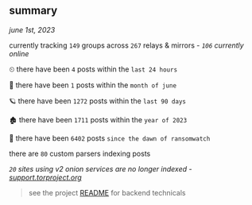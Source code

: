 
## summary
_june 1st, 2023_

currently tracking `149` groups across `267` relays & mirrors - _`106` currently online_

⏲ there have been `4` posts within the `last 24 hours`

🦈 there have been `1` posts within the `month of june`

🪐 there have been `1272` posts within the `last 90 days`

🏚 there have been `1711` posts within the `year of 2023`

🦕 there have been `6402` posts `since the dawn of ransomwatch`

there are `80` custom parsers indexing posts

_`20` sites using v2 onion services are no longer indexed - [support.torproject.org](https://support.torproject.org/onionservices/v2-deprecation/)_

> see the project [README](https://github.com/joshhighet/ransomwatch#ransomwatch--) for backend technicals
